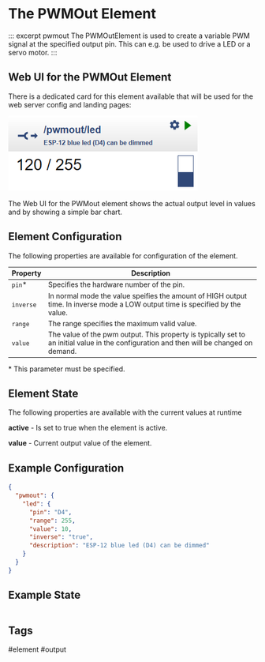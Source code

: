 # The PWMOut Element

::: excerpt pwmout
The PWMOutElement is used to create a variable PWM signal at the specified output pin.
This can e.g. be used to drive a LED or a servo motor.
:::


## Web UI for the PWMOut Element

There is a dedicated card for this element available that will be used for the web server config and landing pages:

![PWMOut Web UI](/elements/pwmoutui.png)

The Web UI for the PWMout element shows the actual output level in values and by showing a simple bar chart.


## Element Configuration

The following properties are available for configuration of the element.

<object data="/element.svg?pwmout" type="image/svg+xml"></object>

| Property  | Description |
| ---       | --- |
| `pin`*    | Specifies the hardware number of the pin.
| `inverse` | In normal mode the value speifies the amount of HIGH output time. In inverse mode a LOW output time is specified by the value.
| `range`   | The range specifies the maximum valid value.
| `value`   | The value of the pwm output. This property is typically set to an initial value in the configuration and then will be changed on demand.

\* This parameter must be specified.

## Element State

The following properties are available with the current values at runtime

<object data="/element.svg?pwmout" type="image/svg+xml"></object>

**active** - Is set to true when the element is active.

**value** - Current output value of the element.

## Example Configuration

```JSON
{
  "pwmout": {
    "led": {
      "pin": "D4",
      "range": 255,
      "value": 10,
      "inverse": "true",
      "description": "ESP-12 blue led (D4) can be dimmed"
    }
  }
}
```

<!-- http://devdevice/$board/pwmout/led?value=0
http://devdevice/$board/pwmout/led?value=100
http://devdevice/$board/pwmout/led?value=255 -->


## Example State

```JSON
```

## Tags
#element #output
